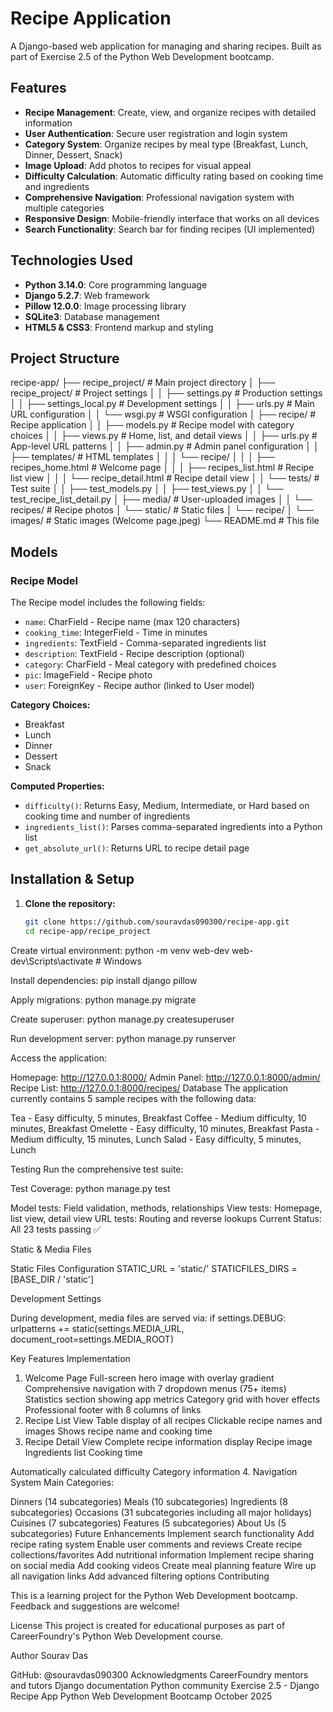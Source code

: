 # Recipe Application

A Django-based web application for managing and sharing recipes. Built as part of Exercise 2.5 of the Python Web Development bootcamp.

## Features

- **Recipe Management**: Create, view, and organize recipes with detailed information
- **User Authentication**: Secure user registration and login system
- **Category System**: Organize recipes by meal type (Breakfast, Lunch, Dinner, Dessert, Snack)
- **Image Upload**: Add photos to recipes for visual appeal
- **Difficulty Calculation**: Automatic difficulty rating based on cooking time and ingredients
- **Comprehensive Navigation**: Professional navigation system with multiple categories
- **Responsive Design**: Mobile-friendly interface that works on all devices
- **Search Functionality**: Search bar for finding recipes (UI implemented)

## Technologies Used

- **Python 3.14.0**: Core programming language
- **Django 5.2.7**: Web framework
- **Pillow 12.0.0**: Image processing library
- **SQLite3**: Database management
- **HTML5 & CSS3**: Frontend markup and styling

## Project Structure
recipe-app/
├── recipe_project/ # Main project directory
│ ├── recipe_project/ # Project settings
│ │ ├── settings.py # Production settings
│ │ ├── settings_local.py # Development settings
│ │ ├── urls.py # Main URL configuration
│ │ └── wsgi.py # WSGI configuration
│ ├── recipe/ # Recipe application
│ │ ├── models.py # Recipe model with category choices
│ │ ├── views.py # Home, list, and detail views
│ │ ├── urls.py # App-level URL patterns
│ │ ├── admin.py # Admin panel configuration
│ │ ├── templates/ # HTML templates
│ │ │ └── recipe/
│ │ │ ├── recipes_home.html # Welcome page
│ │ │ ├── recipes_list.html # Recipe list view
│ │ │ └── recipe_detail.html # Recipe detail view
│ │ └── tests/ # Test suite
│ │ ├── test_models.py
│ │ ├── test_views.py
│ │ └── test_recipe_list_detail.py
│ ├── media/ # User-uploaded images
│ │ └── recipes/ # Recipe photos
│ └── static/ # Static files
│ └── recipe/
│ └── images/ # Static images (Welcome page.jpeg)
└── README.md # This file


## Models

### Recipe Model

The Recipe model includes the following fields:

- `name`: CharField - Recipe name (max 120 characters)
- `cooking_time`: IntegerField - Time in minutes
- `ingredients`: TextField - Comma-separated ingredients list
- `description`: TextField - Recipe description (optional)
- `category`: CharField - Meal category with predefined choices
- `pic`: ImageField - Recipe photo
- `user`: ForeignKey - Recipe author (linked to User model)

**Category Choices:**
- Breakfast
- Lunch
- Dinner
- Dessert
- Snack

**Computed Properties:**
- `difficulty()`: Returns Easy, Medium, Intermediate, or Hard based on cooking time and number of ingredients
- `ingredients_list()`: Parses comma-separated ingredients into a Python list
- `get_absolute_url()`: Returns URL to recipe detail page

## Installation & Setup

1. **Clone the repository:**
   ```bash
   git clone https://github.com/souravdas090300/recipe-app.git
   cd recipe-app/recipe_project

Create virtual environment:
python -m venv web-dev
web-dev\Scripts\activate  # Windows

Install dependencies:
pip install django pillow

Apply migrations:
python manage.py migrate

Create superuser:
python manage.py createsuperuser

Run development server:
python manage.py runserver

Access the application:

Homepage: http://127.0.0.1:8000/
Admin Panel: http://127.0.0.1:8000/admin/
Recipe List: http://127.0.0.1:8000/recipes/
Database
The application currently contains 5 sample recipes with the following data:

Tea - Easy difficulty, 5 minutes, Breakfast
Coffee - Medium difficulty, 10 minutes, Breakfast
Omelette - Easy difficulty, 10 minutes, Breakfast
Pasta - Medium difficulty, 15 minutes, Lunch
Salad - Easy difficulty, 5 minutes, Lunch

Testing
Run the comprehensive test suite:

Test Coverage:
python manage.py test

Model tests: Field validation, methods, relationships
View tests: Homepage, list view, detail view
URL tests: Routing and reverse lookups
Current Status: All 23 tests passing ✅

Static & Media Files

Static Files Configuration
STATIC_URL = 'static/'
STATICFILES_DIRS = [BASE_DIR / 'static']

Development Settings

During development, media files are served via:
if settings.DEBUG:
    urlpatterns += static(settings.MEDIA_URL, document_root=settings.MEDIA_ROOT)

Key Features Implementation
1. Welcome Page
Full-screen hero image with overlay gradient
Comprehensive navigation with 7 dropdown menus (75+ items)
Statistics section showing app metrics
Category grid with hover effects
Professional footer with 8 columns of links
2. Recipe List View
Table display of all recipes
Clickable recipe names and images
Shows recipe name and cooking time
3. Recipe Detail View
Complete recipe information display
Recipe image
Ingredients list
Cooking time

Automatically calculated difficulty
Category information
4. Navigation System
Main Categories:

Dinners (14 subcategories)
Meals (10 subcategories)
Ingredients (8 subcategories)
Occasions (31 subcategories including all major holidays)
Cuisines (7 subcategories)
Features (5 subcategories)
About Us (5 subcategories)
Future Enhancements
 Implement search functionality
 Add recipe rating system
 Enable user comments and reviews
 Create recipe collections/favorites
 Add nutritional information
 Implement recipe sharing on social media
 Add cooking videos
 Create meal planning feature
 Wire up all navigation links
 Add advanced filtering options
Contributing

This is a learning project for the Python Web Development bootcamp. Feedback and suggestions are welcome!

License
This project is created for educational purposes as part of CareerFoundry's Python Web Development course.

Author
Sourav Das

GitHub: @souravdas090300
Acknowledgments
CareerFoundry mentors and tutors
Django documentation
Python community
Exercise 2.5 - Django Recipe App
Python Web Development Bootcamp
October 2025
